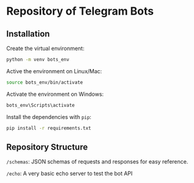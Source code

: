 # Repository of Telegram Bots

## Installation

Create the virtual environment:

```bash
python -m venv bots_env
```

Active the environment on Linux/Mac:

```bash
source bots_env/bin/activate
```

Activate the environment on Windows:

```txt
bots_env\Scripts\activate
```

Install the dependencies with `pip`:

```bash
pip install -r requirements.txt
```

## Repository Structure

`/schemas`: JSON schemas of requests and responses for easy reference.

`/echo`: A very basic echo server to test the bot API
